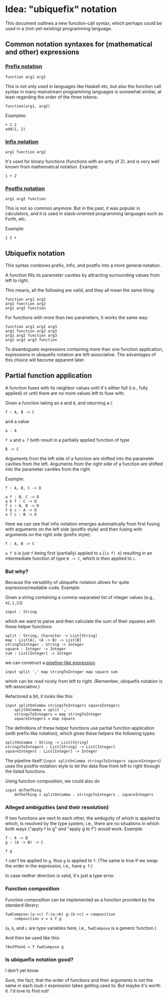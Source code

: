 # Idea: "ubiquefix" notation

This document outlines a new function-call syntax, which perhaps could be used in a (not-yet-existing) programming language.

## Common notation syntaxes for (mathematical and other) expressions

### [Prefix notation](https://en.wikipedia.org/wiki/Polish_notation)

```
function arg1 arg2
```

This is not only used in languages like Haskell etc, but also the function call syntax in many mainstream programming
languages is somewhat similar, at least regarding the order of the three tokens:

```
function(arg1, arg2)
```

Examples:

```
+ 1 2
add(1, 2)
```

### [Infix notation](https://en.wikipedia.org/wiki/Infix_notation)

```
arg1 function arg2
```

It's used for binary functions (functions with an arity of 2), and is very well known from mathematical notation.
Example:

```
1 + 2
```

### [Postfix notation](https://en.wikipedia.org/wiki/Reverse_Polish_notation)

```
arg1 arg2 function
```

This is not so common anymore. But in the past, it was popular in calculators, and it is used in stack-oriented
programming languages such as Forth, etc.

Example:

```
1 2 +
```

## Ubiquefix notation

This syntax combines prefix, infix, and postfix into a more general notation.

A function fills its parameter cavities by attracting surrounding values from left to right.

This means, all the following are valid, and they all mean the same thing:

```
function arg1 arg2 
arg1 function arg2
arg1 arg2 function
```

For functions with more than two parameters, it works the same way:

```
function arg1 arg2 arg3
arg1 function arg2 arg3
arg1 arg2 function arg3
arg1 arg2 arg3 function
```

To disambiguate expressions containing more than one function application, expressions in ubiquefix notation are
left-associative. The advantages of this choice will become apparent later.

## Partial function application

A function fuses with its neighbor values until it's either full (i.e., fully applied) or until there are no more values left to
fuse with.

Given a function taking an `A` and `B`, and returning a `C`

```
f : A, B -> C
```

and a value

```
a : A
```

`f a` and `a f` both result in a partially applied function of type

```
B -> C
```

Arguments from the left side of a function are shifted into the parameter cavities from the left.
Arguments from the right side of a function are shifted into the parameter cavities from the right.

Example:

```
f : A, B, C -> D
```

```
a f : B, C -> D
a b f : C -> D
f c : A, B -> D
f b c : A -> D
a f c : B -> D
```

Here we can see that infix notation emerges automatically from first fusing with arguments on the left side (postfix
style) and then fusing with arguments on the right side (prefix style):

```
f : A, B -> C
```

`a f b` is just `f` being first (partially) applied to `a` (`(a f) b`) resulting in an intermediate function of
type `B -> C`, which is then applied to `c`.

### But why?

Because the versatility of ubiquefix notation allows for quite expressive/readable code. Example:

Given a string containing a comma-separated list of integer values (e.g., `42,1,23`)

```
input : String
```

which we want to parse and then calculate the sum of their squares with these helper functions

```
split : String, Character -> List[String]
map : List[A], (A -> B) -> List[B]
stringToInteger : String -> Integer
square : Integer -> Integer
sum : List[Integer] -> Integer
```

we can construct a [pipeline-like expression](https://en.wikipedia.org/wiki/Pipeline_(Unix))

```
input split ',' map stringToInteger map square sum
```

which can be read nicely from left to right. (Remember, ubiquefix notation is left-associative.)

Refactored a bit, it looks like this:

```
input splitOnComma stringsToIntegers squareIntegers
    splitOnComma = split ','
    stringsToIntegers = map stringToInteger
    squareIntegers = map square
```

The definitions of these helper functions use partial function application (with prefix-like notation), which gives
these helpers the following types:

```
splitOnComma : String -> List[String]
stringsToIntegers : List[String] -> List[Integer]
squareIntegers : List[Integer] -> Integer
```

The pipeline itself (`input splitOnComma stringsToIntegers squareIntegers`) uses the postfix-notation style to let the
data flow from left to right through the listed functions.

Using function composition, we could also do

```
input doTheThing
    doTheThing = splitOnComma . stringsToIntegers . squareIntegers
```

### Alleged ambiguities (and their resolution)

If two functions are next to each other, the ambiguity of which is applied to which, is resolved by the type system,
i.e., there are no situations in which both ways ("apply f to g" *and* "apply g to f") would work. Example:

```
f : A -> B
g : (A -> B) -> C
```

```
f g
```

`f` can't be applied to `g`, thus `g` is applied to `f`. (The same is true if we swap the order in the expression, i.e.,
have `g f`.)

In case neither direction is valid, it's just a type error.

### Function composition

Function composition can be implemented as a function provided by the standard library:

```
fwdCompose:(a->c) f:(a->b) g:(b->c) = composition
    composition x = x f g
```

(`a`, `b`, and `c` are type variables here, i.e., `fwdCompose` is a generic function.)

And then be used like this:

```
fAndThenG = f fwdCompose g
```

### Is ubiquefix notation good?

I don't yet know.

Sure, the fact, that the order of functions and their arguments is not the same in each (sub-) expression takes getting
used to. But maybe it's worth it. I'd love to find out!
